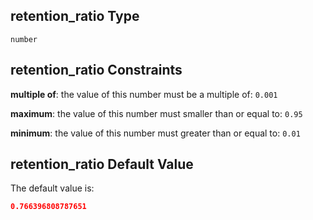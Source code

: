 ## retention_ratio Type

`number`

## retention_ratio Constraints

**multiple of**: the value of this number must be a multiple of: `0.001`

**maximum**: the value of this number must smaller than or equal to: `0.95`

**minimum**: the value of this number must greater than or equal to: `0.01`

## retention_ratio Default Value

The default value is:

```json
0.766396808787651
```
